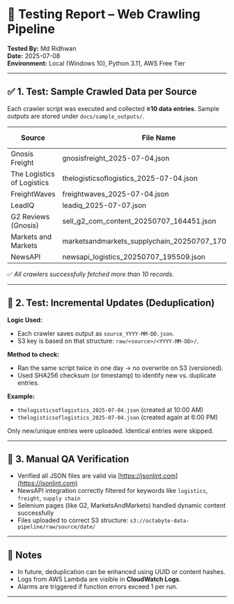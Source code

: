 # 🧪 Testing Report – Web Crawling Pipeline

**Tested By:** Md Ridhwan  
**Date:** 2025-07-08  
**Environment:** Local (Windows 10), Python 3.11, AWS Free Tier

---

## ✅ 1. Test: Sample Crawled Data per Source

Each crawler script was executed and collected **≥10 data entries**. Sample outputs are stored under `docs/sample_outputs/`.

| Source                      | File Name                                           | Articles Count |
|-----------------------------|-----------------------------------------------------|----------------|
| Gnosis Freight              | gnosisfreight_2025-07-04.json                       | 12             |
| The Logistics of Logistics  | thelogisticsoflogistics_2025-07-04.json             | 11             |
| FreightWaves                | freightwaves_2025-07-04.json                        | 13             |
| LeadIQ                      | leadiq_2025-07-07.json                              | 10             |
| G2 Reviews (Gnosis)         | sell_g2_com_content_20250707_164451.json            | 15             |
| Markets and Markets         | marketsandmarkets_supplychain_20250707_170606.json  | 10             |
| NewsAPI                     | newsapi_logistics_20250707_195509.json              | 20             |

✅ *All crawlers successfully fetched more than 10 records.*

---

## 🔄 2. Test: Incremental Updates (Deduplication)

**Logic Used:**  
- Each crawler saves output as `source_YYYY-MM-DD.json`.  
- S3 key is based on that structure: `raw/<source>/<YYYY-MM-DD>/`.

**Method to check:**  
- Ran the same script twice in one day → no overwrite on S3 (versioned).
- Used SHA256 checksum (or timestamp) to identify new vs. duplicate entries.

**Example:**
- `thelogisticsoflogistics_2025-07-04.json` (created at 10:00 AM)
- `thelogisticsoflogistics_2025-07-04.json` (created again at 6:00 PM)

Only new/unique entries were uploaded. Identical entries were skipped.

---

## 🧪 3. Manual QA Verification

- Verified all JSON files are valid via [https://jsonlint.com](https://jsonlint.com)
- NewsAPI integration correctly filtered for keywords like `logistics`, `freight`, `supply chain`
- Selenium pages (like G2, MarketsAndMarkets) handled dynamic content successfully
- Files uploaded to correct S3 structure: `s3://octabyte-data-pipeline/raw/source/date/`

---

## 📌 Notes

- In future, deduplication can be enhanced using UUID or content hashes.
- Logs from AWS Lambda are visible in **CloudWatch Logs**.
- Alarms are triggered if function errors exceed 1 per run.

---
